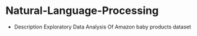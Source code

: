 # Natural-Language-Processing
* Description
Exploratory Data Analysis Of Amazon baby products dataset
